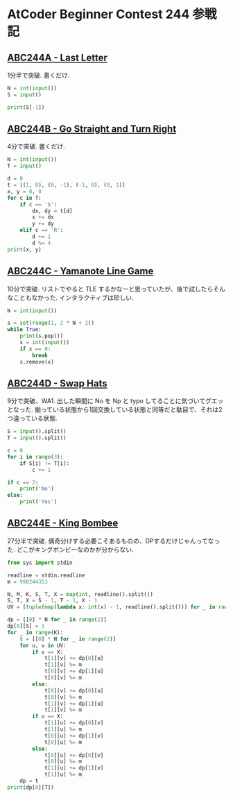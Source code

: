 # AtCoder Beginner Contest 244 参戦記

## [ABC244A - Last Letter](https://atcoder.jp/contests/abc244/tasks/abc244_a)

1分半で突破. 書くだけ.

```python
N = int(input())
S = input()

print(S[-1])
```

## [ABC244B - Go Straight and Turn Right](https://atcoder.jp/contests/abc244/tasks/abc244_b)

4分で突破. 書くだけ.

```python
N = int(input())
T = input()

d = 0
t = [(1, 0), (0, -1), (-1, 0), (0, 1)]
x, y = 0, 0
for c in T:
    if c == 'S':
        dx, dy = t[d]
        x += dx
        y += dy
    elif c == 'R':
        d += 1
        d %= 4
print(x, y)
```

## [ABC244C - Yamanote Line Game](https://atcoder.jp/contests/abc244/tasks/abc244_c)

10分で突破. リストでやると TLE するかなーと思っていたが、後で試したらそんなこともなかった. インタラクティブは珍しい.

```python
N = int(input())

s = set(range(1, 2 * N + 2))
while True:
    print(s.pop())
    x = int(input())
    if x == 0:
        break
    s.remove(x)
```

## [ABC244D - Swap Hats](https://atcoder.jp/contests/abc244/tasks/abc244_d)

9分で突破、WA1. 出した瞬間に No を Np と typo してることに気づいてグエッとなった. 揃っている状態から1回交換している状態と同等だと駄目で、それは2つ違っている状態.

```python
S = input().split()
T = input().split()

c = 0
for i in range(3):
    if S[i] != T[i]:
        c += 1

if c == 2:
    print('No')
else:
    print('Yes')
```

## [ABC244E - King Bombee](https://atcoder.jp/contests/abc244/tasks/abc244_e)

27分半で突破. 偶奇分けする必要こそあるものの、DPするだけじゃんってなった. どこがキングボンビーなのかが分からない.

```python
from sys import stdin

readline = stdin.readline
m = 998244353

N, M, K, S, T, X = map(int, readline().split())
S, T, X = S - 1, T - 1, X - 1
UV = [tuple(map(lambda x: int(x) - 1, readline().split())) for _ in range(M)]

dp = [[0] * N for _ in range(2)]
dp[0][S] = 1
for _ in range(K):
    t = [[0] * N for _ in range(2)]
    for u, v in UV:
        if v == X:
            t[1][v] += dp[0][u]
            t[1][v] %= m
            t[0][v] += dp[1][u]
            t[0][v] %= m
        else:
            t[0][v] += dp[0][u]
            t[0][v] %= m
            t[1][v] += dp[1][u]
            t[1][v] %= m
        if u == X:
            t[1][u] += dp[0][v]
            t[1][u] %= m
            t[0][u] += dp[1][v]
            t[0][u] %= m
        else:
            t[0][u] += dp[0][v]
            t[0][u] %= m
            t[1][u] += dp[1][v]
            t[1][u] %= m
    dp = t
print(dp[0][T])
```
